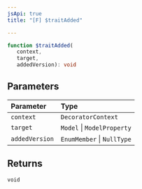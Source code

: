 ```yaml
---
jsApi: true
title: "[F] $traitAdded"

---
```

```ts
function $traitAdded(
   context, 
   target, 
   addedVersion): void
```

## Parameters

| Parameter | Type |
| :------ | :------ |
| `context` | `DecoratorContext` |
| `target` | `Model` \| `ModelProperty` |
| `addedVersion` | `EnumMember` \| `NullType` |

## Returns

`void`
